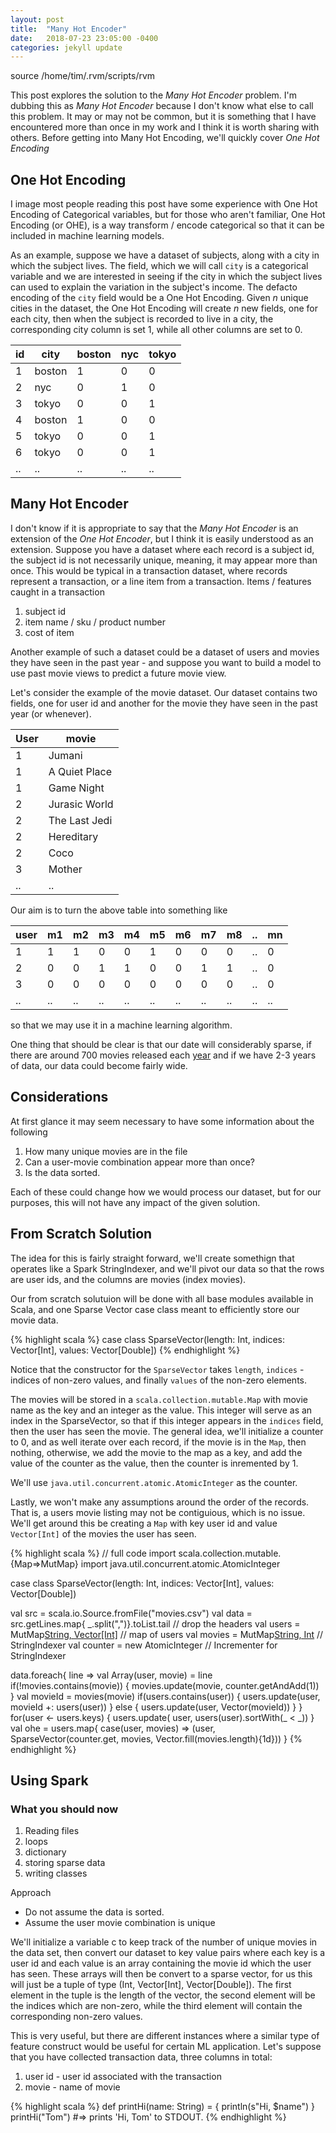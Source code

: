 ```yaml
---
layout: post
title:  "Many Hot Encoder"
date:   2018-07-23 23:05:00 -0400
categories: jekyll update
---
```


source /home/tim/.rvm/scripts/rvm

This post explores the solution to the _Many Hot Encoder_ problem.  I'm dubbing this as _Many Hot Encoder_ because I don't know what else to call this problem.  It may or may not be common, but it is something that I have encountered more than once in my work and I think it is worth sharing with others.  Before getting into Many Hot Encoding, we'll quickly cover _One Hot Encoding_

## One Hot Encoding

I image most people reading this post have some experience with One Hot Encoding of Categorical variables, but for those who aren't familiar, One Hot Encoding (or OHE), is a way transform / encode categorical so that it can be included in machine learning models.  


As an example, suppose we have a dataset of subjects, along with a city in which the subject lives.  The field, which we will call `city` is a categorical variable and we are interested in seeing if the city in which the subject lives can used to explain the variation in the subject's income.  The defacto encoding of the `city` field would be a One Hot Encoding.  Given _n_ unique cities in the dataset, the One Hot Encoding will create _n_ new fields, one for each city, then when the subject is recorded to live in a city, the corresponding city column is set 1, while all other columns are set to 0.  

|id|	city| boston | nyc | tokyo |
|--|--|--|--|--|
|1|	boston|1|0|0|
|2	|nyc|0|1|0|
|3	|tokyo|0|0|1|
|4	|boston|1|0|0|
|5	|tokyo|0|0|1|
|6	|tokyo|0|0|1|
|..|	..|..|..|..|

## Many Hot Encoder

I don't know if it is appropriate to say that the _Many Hot Encoder_ is an extension of the _One Hot Encoder_, but I think it is easily understood as an extension.  Suppose you have a dataset where each record is a subject id, the subject id is not necessarily unique, meaning, it may appear more than once.  This would be typical in a transaction dataset, where records represent a transaction, or a line item from a transaction.  Items / features caught in a transaction

1. subject id
1. item name / sku / product number
2. cost of item

Another example of such a dataset could be a dataset of users and movies they have seen in the past year - and suppose you want to build a model to use past movie views to predict a future movie view.  

Let's consider the example of the movie dataset.  Our dataset contains two fields, one for user id and another for the movie they have seen in the past year (or whenever).  

User	|movie
--|--
1|	Jumani
1|	A Quiet Place
1|	Game Night
2|	Jurasic World
2|	The Last Jedi
2|	Hereditary
2|	Coco
3|	Mother
..|..

Our aim is to turn the above table into something like

user|	m1|	m2|	m3|	m4|	m5|	m6|	m7|	m8|	..|	mn|
--  |--   |-- |-- |-- |-- |-- |-- |-- |-- |--|
1|	1|	1|	0|	0|	1|	0|	0|	0|	..|	0|
2|	0|	0|	1|	1|	0|	0|	1|	1|	..|	0|
3|	0|	0|	0|	0|	0|	0|	0|	0|	..|	0|
..|..| ..| ..| ..| ..| ..| ..| ..| ..|.. |

so that we may use it in a machine learning algorithm.  

One thing that should be clear is that our date will considerably sparse, if there are around 700 movies released each [year](https://www.quora.com/On-average-how-many-Hollywood-films-are-released-in-a-year)
and if we have 2-3 years of data, our data could become fairly wide.  

## Considerations

At first glance it may seem necessary to have some information about the following
1.  How many unique movies are in the file
2.  Can a user-movie combination appear more than once?  
3.  Is the data sorted.  

Each of these could change how we would process our dataset, but for our purposes, this will not have any impact of the given solution.  

## From Scratch Solution

The idea for this is fairly straight forward, we'll create somethign that operates like a Spark StringIndexer, and we'll pivot our data so that the rows are user ids, and the columns are movies (index movies).  

Our from scratch solutuion will be done with all base modules available in Scala, and one Sparse Vector case class meant to efficiently store our movie data.  

{% highlight scala %}
case class SparseVector(length: Int, indices: Vector[Int], values: Vector[Double])
{% endhighlight %}

Notice that the constructor for the `SparseVector` takes `length`, `indices` - indices of non-zero values, and finally `values` of the non-zero elements.  

The movies will be stored in a `scala.collection.mutable.Map` with movie name as the key and an integer as the value.  This integer will serve as an index in the SparseVector, so that if this integer appears in the `indices` field, then the user has seen the movie.  The general idea, we'll initialize a counter to 0, and as well iterate over each record, if the movie is in the `Map`, then nothing, otherwise, we add the movie to the map as a key, and add the value of the counter as the value, then the counter is inremented by 1.  

We'll use `java.util.concurrent.atomic.AtomicInteger` as the counter.  

Lastly, we won't make any assumptions around the order of the records.  That is, a users movie listing may not be contiguious, which is no issue.  We'll get around this be creating a `Map` with key user id and value `Vector[Int]` of the movies the user has seen.  

{% highlight scala %}
// full code
import scala.collection.mutable.{Map=>MutMap}
import java.util.concurrent.atomic.AtomicInteger

case class SparseVector(length: Int, indices: Vector[Int], values: Vector[Double])

val src = scala.io.Source.fromFile("movies.csv")
val data = src.getLines.map{ _.split(",")}.toList.tail // drop the headers
val users = MutMap[String, Vector[Int]]()              // map of users
val movies = MutMap[String, Int]()                     // StringIndexer
val counter = new AtomicInteger                        // Incrementer for StringIndexer

data.foreach{ line =>
  val Array(user, movie) = line
  if(!movies.contains(movie)) {
      movies.update(movie, counter.getAndAdd(1))  
  }
  val movieId = movies(movie)
  if(users.contains(user)) {
      users.update(user, movieId +: users(user))
  } else {
      users.update(user, Vector(movieId))
  }
}
for(user <- users.keys) {
   users.update( user, users(user).sortWith(_ < _))
}
val ohe = users.map{
  case(user, movies) => (user, SparseVector(counter.get, movies, Vector.fill(movies.length){1d}))
}
{% endhighlight %}

## Using Spark



### What you should now
1. Reading files
2. loops
3. dictionary
4. storing sparse data
5. writing classes

Approach

* Do not assume the data is sorted.
* Assume the user movie combination is unique

We'll initialize a variable c to keep track of the number of unique movies in the data set, then convert our dataset to key value pairs where each key is a user id and each value is an array containing the movie id which the user has seen. These arrays will then be convert to a sparse vector, for us this will just be a tuple of type  (Int, Vector[Int], Vector[Double]). The first element in the tuple is the length of the vector, the second element will be the indices which are non-zero, while the third element will contain the corresponding non-zero values.




<!-- [__One Hot Encoding__](http://scikit-learn.org/stable/modules/generated/sklearn.preprocessing.OneHotEncoder.html) Encode categorical integer features using a one-hot aka one-of-K scheme.
The input to this transformer should be a matrix of integers, denoting the values taken on by categorical (discrete) features. The output will be a sparse matrix where each column corresponds to one possible value of one feature. It is assumed that input features take on values in the range [0, n_values).
This encoding is needed for feeding categorical data to many scikit-learn estimators, notably linear models and SVMs with the standard kernels.
Note: a one-hot encoding of y labels should use a LabelBinarizer instead. -->

<!-- source /home/tim/.rvm/scripts/rvm -->
This is very useful, but there are different instances where a similar type of feature construct would be
useful for certain ML application.  Let's suppose that you have collected transaction data, three columns in total:
1. user id - user id associated with the transaction
2. movie - name of movie

{% highlight scala %}
def printHi(name: String) = {
  println(s"Hi, $name")
}
printHi("Tom")
#=> prints 'Hi, Tom' to STDOUT.
{% endhighlight %}
